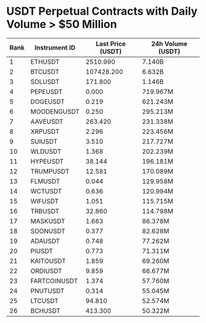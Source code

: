 # USDT Perpetual Contracts with Daily Volume > $50 Million

| Rank | Instrument ID | Last Price (USDT) | 24h Volume (USDT) |
|------|---------------|-------------------|-------------------|
| 1 | ETHUSDT | 2510.990 | 7.140B |
| 2 | BTCUSDT | 107428.200 | 6.632B |
| 3 | SOLUSDT | 171.800 | 1.146B |
| 4 | PEPEUSDT | 0.000 | 719.967M |
| 5 | DOGEUSDT | 0.219 | 621.243M |
| 6 | MOODENGUSDT | 0.250 | 295.213M |
| 7 | AAVEUSDT | 263.420 | 231.338M |
| 8 | XRPUSDT | 2.296 | 223.456M |
| 9 | SUIUSDT | 3.510 | 217.727M |
| 10 | WLDUSDT | 1.368 | 202.239M |
| 11 | HYPEUSDT | 38.144 | 196.181M |
| 12 | TRUMPUSDT | 12.581 | 170.089M |
| 13 | FLMUSDT | 0.044 | 129.958M |
| 14 | WCTUSDT | 0.636 | 120.994M |
| 15 | WIFUSDT | 1.051 | 115.715M |
| 16 | TRBUSDT | 32.860 | 114.798M |
| 17 | MASKUSDT | 1.663 | 86.378M |
| 18 | SOONUSDT | 0.377 | 82.628M |
| 19 | ADAUSDT | 0.748 | 77.262M |
| 20 | PIUSDT | 0.773 | 71.311M |
| 21 | KAITOUSDT | 1.859 | 69.260M |
| 22 | ORDIUSDT | 9.859 | 66.677M |
| 23 | FARTCOINUSDT | 1.374 | 57.760M |
| 24 | PNUTUSDT | 0.314 | 55.045M |
| 25 | LTCUSDT | 94.810 | 52.574M |
| 26 | BCHUSDT | 413.300 | 50.322M |
